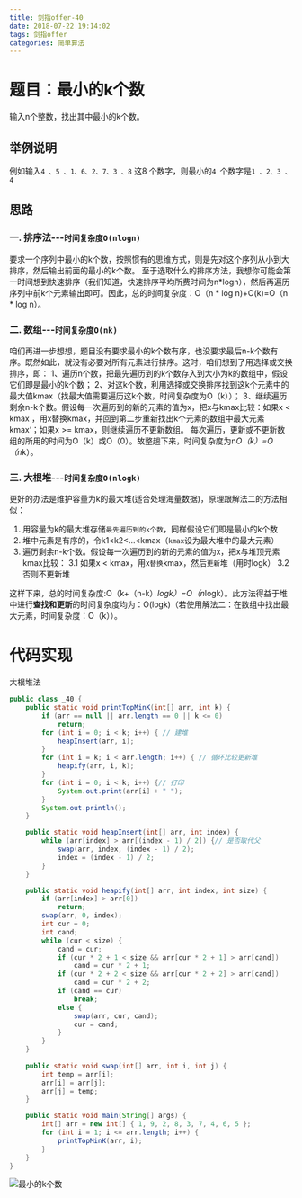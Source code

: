 ```yaml
---
title: 剑指offer-40
date: 2018-07-22 19:14:02
tags: 剑指offer
categories: 简单算法
---
```

# 题目：最小的k个数
输入n个整数，找出其中最小的k个数。

<!-- more -->

## 举例说明
例如输入`4 、5 、1、6、2、7、3 、8` 这8 个数字，则最小的`4 `个数字是`1 、2、3 、4`

## 思路

### 一. 排序法---`时间复杂度O(nlogn)`

要求一个序列中最小的k个数，按照惯有的思维方式，则是先对这个序列从小到大排序，然后输出前面的最小的k个数。
至于选取什么的排序方法，我想你可能会第一时间想到快速排序（我们知道，快速排序平均所费时间为n*logn），然后再遍历序列中前k个元素输出即可。因此，总的时间复杂度：O（n * log n)+O(k)=O（n * log n）。

### 二. 数组---`时间复杂度O(nk)`

咱们再进一步想想，题目没有要求最小的k个数有序，也没要求最后n-k个数有序。既然如此，就没有必要对所有元素进行排序。这时，咱们想到了用选择或交换排序，即：
1、遍历n个数，把最先遍历到的k个数存入到大小为k的数组中，假设它们即是最小的k个数；
2、对这k个数，利用选择或交换排序找到这k个元素中的最大值kmax（找最大值需要遍历这k个数，时间复杂度为O（k））；
3、继续遍历剩余n-k个数。假设每一次遍历到的新的元素的值为x，把x与kmax比较：如果x < kmax ，用x替换kmax，并回到第二步重新找出k个元素的数组中最大元素kmax‘；如果x >= kmax，则继续遍历不更新数组。
每次遍历，更新或不更新数组的所用的时间为O（k）或O（0）。故整趟下来，时间复杂度为n*O（k）=O（n*k）。

### 三. 大根堆---`时间复杂度O(nlogk)`

更好的办法是维护容量为k的最大堆(适合处理海量数据)，原理跟解法二的方法相似：

1. 用容量为k的最大堆存储`最先遍历到的k个数`，同样假设它们即是最小的k个数
2. 堆中元素是有序的，令k1<k2<...<kmax（`kmax`设为最大堆中的最大元素）
3. 遍历剩余n-k个数。假设每一次遍历到的新的元素的值为x，把x与堆顶元素kmax比较：
3.1 如果x < kmax，用x`替换`kmax，然后`更新`堆（用时logk）
3.2 否则不更新堆

这样下来，总的时间复杂度:O（k+（n-k）*logk）=O（n*logk）。此方法得益于堆中进行**查找和更新**的时间复杂度均为：O(logk)（若使用解法二：在数组中找出最大元素，时间复杂度：O（k））。

# 代码实现
大根堆法

```java
public class _40 {
	public static void printTopMinK(int[] arr, int k) {
		if (arr == null || arr.length == 0 || k <= 0)
			return;
		for (int i = 0; i < k; i++) { // 建堆
			heapInsert(arr, i);
		}
		for (int i = k; i < arr.length; i++) { // 循环比较更新堆
			heapify(arr, i, k);
		}
		for (int i = 0; i < k; i++) {// 打印
			System.out.print(arr[i] + " ");
		}
		System.out.println();
	}

	public static void heapInsert(int[] arr, int index) {
		while (arr[index] > arr[(index - 1) / 2]) {// 是否取代父
			swap(arr, index, (index - 1) / 2);
			index = (index - 1) / 2;
		}
	}

	public static void heapify(int[] arr, int index, int size) {
		if (arr[index] > arr[0])
			return;
		swap(arr, 0, index);
	    int cur = 0;
	    int cand;
	    while (cur < size) {
	        cand = cur;
	        if (cur * 2 + 1 < size && arr[cur * 2 + 1] > arr[cand])
	            cand = cur * 2 + 1;
	        if (cur * 2 + 2 < size && arr[cur * 2 + 2] > arr[cand])
	            cand = cur * 2 + 2;
	        if (cand == cur)
	            break;
	        else {
	            swap(arr, cur, cand);
	            cur = cand;
	        }
	    }
	}
	
	public static void swap(int[] arr, int i, int j) {
		int temp = arr[i];
		arr[i] = arr[j];
		arr[j] = temp;
	}

	public static void main(String[] args) {
		int[] arr = new int[] { 1, 9, 2, 8, 3, 7, 4, 6, 5 };
		for (int i = 1; i <= arr.length; i++) {
			printTopMinK(arr, i);
		}
	}
}
```

![最小的k个数](http://upload-images.jianshu.io/upload_images/11861611-6a08996094162b59.jpg?imageMogr2/auto-orient/strip%7CimageView2/2/w/1240)